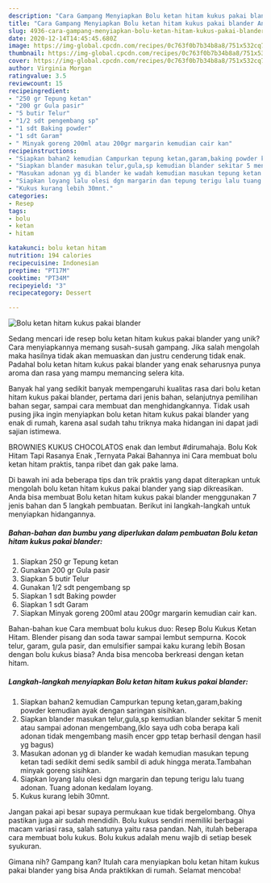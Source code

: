 ```yaml
---
description: "Cara Gampang Menyiapkan Bolu ketan hitam kukus pakai blander Anti Gagal"
title: "Cara Gampang Menyiapkan Bolu ketan hitam kukus pakai blander Anti Gagal"
slug: 4936-cara-gampang-menyiapkan-bolu-ketan-hitam-kukus-pakai-blander-anti-gagal
date: 2020-12-14T14:45:45.680Z
image: https://img-global.cpcdn.com/recipes/0c763f0b7b34b8a8/751x532cq70/bolu-ketan-hitam-kukus-pakai-blander-foto-resep-utama.jpg
thumbnail: https://img-global.cpcdn.com/recipes/0c763f0b7b34b8a8/751x532cq70/bolu-ketan-hitam-kukus-pakai-blander-foto-resep-utama.jpg
cover: https://img-global.cpcdn.com/recipes/0c763f0b7b34b8a8/751x532cq70/bolu-ketan-hitam-kukus-pakai-blander-foto-resep-utama.jpg
author: Virginia Morgan
ratingvalue: 3.5
reviewcount: 15
recipeingredient:
- "250 gr Tepung ketan"
- "200 gr Gula pasir"
- "5 butir Telur"
- "1/2 sdt pengembang sp"
- "1 sdt Baking powder"
- "1 sdt Garam"
- " Minyak goreng 200ml atau 200gr margarin kemudian cair kan"
recipeinstructions:
- "Siapkan bahan2 kemudian Campurkan tepung ketan,garam,baking powder kemudian ayak dengan saringan sisihkan."
- "Siapkan blander masukan telur,gula,sp kemudian blander sekitar 5 menit atau sampai adonan mengembang,(klo saya udh coba berapa kali adonan tidak mengembang masih encer gpp tetap berhasil dengan hasil yg bagus)"
- "Masukan adonan yg di blander ke wadah kemudian masukan tepung ketan tadi sedikit demi sedik sambil di aduk hingga merata.Tambahan minyak goreng sisihkan."
- "Siapkan loyang lalu olesi dgn margarin dan tepung terigu lalu tuang adonan. Tuang adonan kedalam loyang."
- "Kukus kurang lebih 30mnt."
categories:
- Resep
tags:
- bolu
- ketan
- hitam

katakunci: bolu ketan hitam 
nutrition: 194 calories
recipecuisine: Indonesian
preptime: "PT17M"
cooktime: "PT34M"
recipeyield: "3"
recipecategory: Dessert

---
```



![Bolu ketan hitam kukus pakai blander](https://img-global.cpcdn.com/recipes/0c763f0b7b34b8a8/751x532cq70/bolu-ketan-hitam-kukus-pakai-blander-foto-resep-utama.jpg)

Sedang mencari ide resep bolu ketan hitam kukus pakai blander yang unik? Cara menyiapkannya memang susah-susah gampang. Jika salah mengolah maka hasilnya tidak akan memuaskan dan justru cenderung tidak enak. Padahal bolu ketan hitam kukus pakai blander yang enak seharusnya punya aroma dan rasa yang mampu memancing selera kita.

Banyak hal yang sedikit banyak mempengaruhi kualitas rasa dari bolu ketan hitam kukus pakai blander, pertama dari jenis bahan, selanjutnya pemilihan bahan segar, sampai cara membuat dan menghidangkannya. Tidak usah pusing jika ingin menyiapkan bolu ketan hitam kukus pakai blander yang enak di rumah, karena asal sudah tahu triknya maka hidangan ini dapat jadi sajian istimewa.

BROWNIES KUKUS CHOCOLATOS enak dan lembut #dirumahaja. Bolu Kok Hitam Tapi Rasanya Enak ,Ternyata Pakai Bahannya ini Cara membuat bolu ketan hitam praktis, tanpa ribet dan gak pake lama.


Di bawah ini ada beberapa tips dan trik praktis yang dapat diterapkan untuk mengolah bolu ketan hitam kukus pakai blander yang siap dikreasikan. Anda bisa membuat Bolu ketan hitam kukus pakai blander menggunakan 7 jenis bahan dan 5 langkah pembuatan. Berikut ini langkah-langkah untuk menyiapkan hidangannya.

<!--inarticleads1-->

##### Bahan-bahan dan bumbu yang diperlukan dalam pembuatan Bolu ketan hitam kukus pakai blander:

1. Siapkan 250 gr Tepung ketan
1. Gunakan 200 gr Gula pasir
1. Siapkan 5 butir Telur
1. Gunakan 1/2 sdt pengembang sp
1. Siapkan 1 sdt Baking powder
1. Siapkan 1 sdt Garam
1. Siapkan  Minyak goreng 200ml atau 200gr margarin kemudian cair kan.


Bahan-bahan kue Cara membuat bolu kukus duo: Resep Bolu Kukus Ketan Hitam. Blender pisang dan soda tawar sampai lembut sempurna. Kocok telur, garam, gula pasir, dan emulsifier sampai kaku kurang lebih Bosan dengan bolu kukus biasa? Anda bisa mencoba berkreasi dengan ketan hitam. 

<!--inarticleads2-->

##### Langkah-langkah menyiapkan Bolu ketan hitam kukus pakai blander:

1. Siapkan bahan2 kemudian Campurkan tepung ketan,garam,baking powder kemudian ayak dengan saringan sisihkan.
1. Siapkan blander masukan telur,gula,sp kemudian blander sekitar 5 menit atau sampai adonan mengembang,(klo saya udh coba berapa kali adonan tidak mengembang masih encer gpp tetap berhasil dengan hasil yg bagus)
1. Masukan adonan yg di blander ke wadah kemudian masukan tepung ketan tadi sedikit demi sedik sambil di aduk hingga merata.Tambahan minyak goreng sisihkan.
1. Siapkan loyang lalu olesi dgn margarin dan tepung terigu lalu tuang adonan. Tuang adonan kedalam loyang.
1. Kukus kurang lebih 30mnt.


Jangan pakai api besar supaya permukaan kue tidak bergelombang. Ohya pastikan juga air sudah mendidih. Bolu kukus sendiri memiliki berbagai macam variasi rasa, salah satunya yaitu rasa pandan. Nah, itulah beberapa cara membuat bolu kukus. Bolu kukus adalah menu wajib di setiap besek syukuran. 

Gimana nih? Gampang kan? Itulah cara menyiapkan bolu ketan hitam kukus pakai blander yang bisa Anda praktikkan di rumah. Selamat mencoba!
